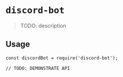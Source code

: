 # `discord-bot`

> TODO: description

## Usage

```
const discordBot = require('discord-bot');

// TODO: DEMONSTRATE API
```
